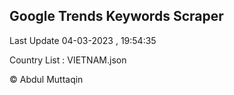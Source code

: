 

## Google Trends Keywords Scraper 
 
Last Update 04-03-2023 , 19:54:35

Country List :
VIETNAM.json



© Abdul Muttaqin 
